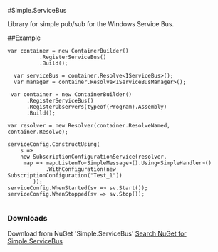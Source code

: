 #Simple.ServiceBus

Library for simple pub/sub for the Windows Service Bus. 

##Example

```
var container = new ContainerBuilder()
          .RegisterServiceBus()
          .Build();
 
  var serviceBus = container.Resolve<IServiceBus>();
  var manager = container.Resolve<IServiceBusManager>();

 ```
 
``` 
 var container = new ContainerBuilder()
      .RegisterServiceBus()
      .RegisterObservers(typeof(Program).Assembly)
      .Build();
 
var resolver = new Resolver(container.ResolveNamed, container.Resolve);
 
serviceConfig.ConstructUsing(
    s =>
    new SubscriptionConfigurationService(resolver,
     map => map.ListenTo<SimpleMessage>().Using<SimpleHandler>()
            .WithConfiguration(new SubscriptionConfiguration("Test_1"))
        ));
serviceConfig.WhenStarted(sv => sv.Start());
serviceConfig.WhenStopped(sv => sv.Stop());
 
```


### Downloads

Download from NuGet 'Simple.ServiceBus' [Search NuGet for Simple.ServiceBus](http://nuget.org/packages?q=simple.servicebus&prerelease=true&sortOrder=relevance)

